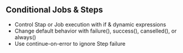 ## Conditional Jobs &  Steps
 - Control Stap or Job execution with if & dynamic expressions
 - Change default behavior with failure(), success(), canselled(), or always()
 - Use continue-on-error to ignore Step failure